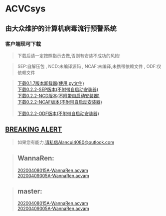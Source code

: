 # ACVCsys
## 由大众维护的计算机病毒流行预警系统
### 客户端现可下载 
> 下载后请一定按照指示去做,否则有安装不成功的风险!

>SEP:自解压包 , NCD:未编译源码 , NCAF:未编译,未携带依赖文件 , ODF:仅依赖文件

> [下载0.1.7版本卸载器(使用.py文件)](./Client/Unistall.bat)  <br />
> [下载0.2.2-SEP版本(不附带自启动安装器)](./Client/v0.2.2/sep/acvc_installer.exe)  <br />
> [下载0.2.2-NCD版本(不附带自启动安装器)](./Client/v0.2.2/ncaf/source.zip)  <br />
> [下载0.2.2-NCAF版本(不附带自启动安装器)](./Client/v0.2.2/ncd/main_acvc.py)  <br />  
> [下载0.2.2-ODF版本(不附带自启动安装器)](./Client/v0.2.2/odf/source.zip)


## [BREAKING ALERT](./breaking0.acvam)


>如果您有能力,请私信Alancui4080@outlook.com



> ## WannaRen:
  >  [20200408015A-WannaRen.acvam](./2020-WannaRen/20200408015A-WannaRen.acvam)  <br />
  >  [20200409005A-WannaRen.acvam](./2020-WannaRen/20200409005A-WannaRen.acvam)

> ## master:
  > [20200408015A-WannaRen.acvam](./master/20200408015A-WannaRen.acvam)  <br />
  > [20200409005A-WannaRen.acvam](./master/20200409005A-WannaRen.acvam)


